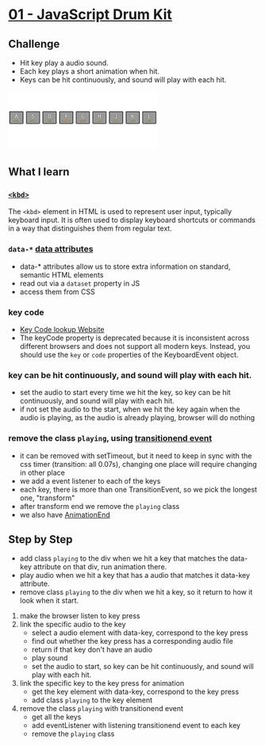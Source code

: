 # [01 - JavaScript Drum Kit](https://javascript30.com)

## Challenge

- Hit key play a audio sound.
- Each key plays a short animation when hit.
- Keys can be hit continuously, and sound will play with each hit.

<img src="./src/images/screenshot.png" alt="screenshot" width="300"/>



## What I learn

### [`<kbd>`](https://developer.mozilla.org/en-US/docs/Web/HTML/Element/kbd)

The `<kbd>` element in HTML is used to represent user input, typically keyboard input. It is often used to display keyboard shortcuts or commands in a way that distinguishes them from regular text.

### `data-*` [data attributes](https://developer.mozilla.org/en-US/docs/Learn/HTML/Howto/Use_data_attributes)

- data-\* attributes allow us to store extra information on standard, semantic HTML elements
- read out via a `dataset` property in JS
- access them from CSS

### key code

- [Key Code lookup Website](https://www.toptal.com/developers/keycode)
- The keyCode property is deprecated because it is inconsistent across different browsers and does not support all modern keys. Instead, you should use the `key` or `code` properties of the KeyboardEvent object.

### key can be hit continuously, and sound will play with each hit.

- set the audio to start every time we hit the key, so key can be hit continuously, and sound will play with each hit.
- if not set the audio to the start, when we hit the key again when the audio is playing, as the audio is already playing, browser will do nothing

### remove the class `playing`, using [transitionend event](https://developer.mozilla.org/en-US/docs/Web/API/Element/transitionend_event)

- it can be removed with setTimeout, but it need to keep in sync with the css timer (transition: all 0.07s), changing one place will require changing in other place
- we add a event listener to each of the keys
- each key, there is more than one TransitionEvent, so we pick the longest one, "transform"
- after transform end we remove the `playing` class
- we also have [AnimationEnd](https://developer.mozilla.org/en-US/docs/Web/API/Element/animationend_event)

## Step by Step

- add class `playing` to the div when we hit a key that matches the data-key attribute on that div, run animation there.
- play audio when we hit a key that has a audio that matches it data-key attribute.
- remove class `playing` to the div when we hit a key, so it return to how it look when it start.
  <br>

1. make the browser listen to key press
2. link the specific audio to the key
   - select a audio element with data-key, correspond to the key press
   - find out whether the key press has a corresponding audio file
   - return if that key don't have an audio
   - play sound
   - set the audio to start, so key can be hit continuously, and sound will play with each hit.
3. link the specific key to the key press for animation
   - get the key element with data-key, correspond to the key press
   - add class `playing` to the key element
4. remove the class `playing` with transitionend event
   - get all the keys
   - add eventListener with listening transitionend event to each key
   - remove the `playing` class
